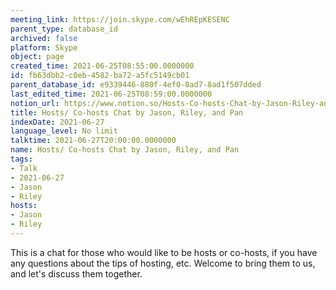 ```yaml
---
meeting_link: https://join.skype.com/wEhREpKESENC
parent_type: database_id
archived: false
platform: Skype
object: page
created_time: 2021-06-25T08:55:00.0000000
id: fb63dbb2-c0eb-4582-ba72-a5fc5149cb01
parent_database_id: e9339446-880f-4ef0-8ad7-8ad1f507dded
last_edited_time: 2021-06-25T08:59:00.0000000
notion_url: https://www.notion.so/Hosts-Co-hosts-Chat-by-Jason-Riley-and-Pan-fb63dbb2c0eb4582ba72a5fc5149cb01
title: Hosts/ Co-hosts Chat by Jason, Riley, and Pan
indexDate: 2021-06-27
language_level: No limit
talktime: 2021-06-27T20:00:00.0000000
name: Hosts/ Co-hosts Chat by Jason, Riley, and Pan
tags:
- Talk
- 2021-06-27
- Jason
- Riley
hosts:
- Jason
- Riley
---
```


This is a chat for those who would like to be hosts or co-hosts, if you have any questions about the tips of hosting, etc. Welcome to bring them to us, and let's discuss them together.

